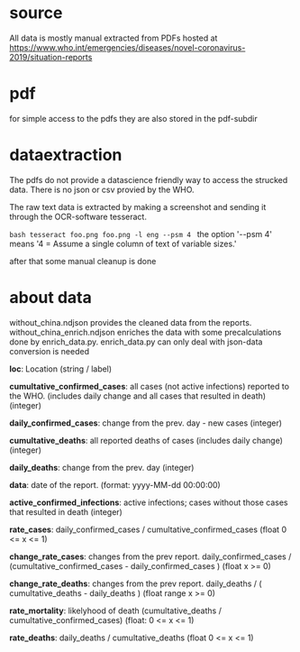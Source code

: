 source
==

All data is mostly manual extracted from PDFs hosted at https://www.who.int/emergencies/diseases/novel-coronavirus-2019/situation-reports

pdf
==
for simple access to the pdfs they are also stored in the pdf-subdir

dataextraction
==
The pdfs do not provide a datascience friendly way to access the strucked data. There is no json or csv provied by the WHO.

The raw text data is extracted by making a screenshot and sending it through the OCR-software tesseract.

``bash
tesseract foo.png foo.png -l eng --psm 4
``
the option '--psm 4' means '4 = Assume a single column of text of variable sizes.'

after that some manual cleanup is done

about data
==

without_china.ndjson provides the cleaned data from the reports. without_china_enrich.ndjson enriches the data with some precalculations done by enrich_data.py. enrich_data.py can only deal with json-data conversion is needed

**loc**: Location (string / label)

**cumultative_confirmed_cases**: all cases (not active infections) reported to the WHO. (includes daily change and all cases that resulted in death) (integer)

**daily_confirmed_cases**: change from the prev. day - new cases (integer)

**cumultative_deaths**: all reported deaths of cases (includes daily change) (integer)

**daily_deaths**: change from the prev. day (integer)

**data**: date of the report. (format: yyyy-MM-dd 00:00:00) 

**active_confirmed_infections**: active infections; cases without those cases that resulted in death (integer)

**rate_cases**: daily_confirmed_cases / cumultative_confirmed_cases (float 0 <= x <= 1)

**change_rate_cases**: changes from the prev report. daily_confirmed_cases / (cumultative_confirmed_cases - daily_confirmed_cases ) (float x >= 0)

**change_rate_deaths**: changes from the prev report. daily_deaths / ( cumultative_deaths - daily_deaths ) (float range x >= 0)

**rate_mortality**: likelyhood of death (cumultative_deaths / cumultative_confirmed_cases) (float: 0 <= x <= 1)

**rate_deaths**: daily_deaths / cumultative_deaths (float 0 <= x <= 1)
